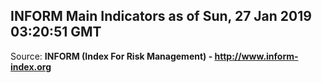 ## INFORM Main Indicators as of Sun, 27 Jan 2019 03:20:51 GMT

Source: **INFORM (Index For Risk Management) - http://www.inform-index.org**